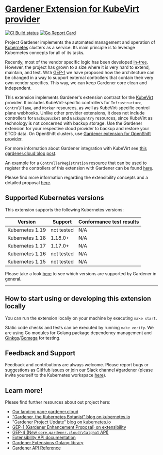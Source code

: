 # [Gardener Extension for KubeVirt provider](https://gardener.cloud)

[![CI Build status](https://concourse.ci.gardener.cloud/api/v1/teams/gardener/pipelines/gardener-extension-provider-kubevirt-master/jobs/master-head-update-job/badge)](https://concourse.ci.gardener.cloud/teams/gardener/pipelines/gardener-extension-provider-kubevirt-master/jobs/master-head-update-job)
[![Go Report Card](https://goreportcard.com/badge/github.com/gardener/gardener-extension-provider-kubevirt)](https://goreportcard.com/report/github.com/gardener/gardener-extension-provider-kubevirt)

Project Gardener implements the automated management and operation of [Kubernetes](https://kubernetes.io/) clusters as a service.
Its main principle is to leverage Kubernetes concepts for all of its tasks.

Recently, most of the vendor specific logic has been developed [in-tree](https://github.com/gardener/gardener).
However, the project has grown to a size where it is very hard to extend, maintain, and test.
With [GEP-1](https://github.com/gardener/gardener/blob/master/docs/proposals/01-extensibility.md) we have proposed how the architecture can be changed in a way to support external controllers that contain their very own vendor specifics.
This way, we can keep Gardener core clean and independent.

This extension implements Gardener's extension contract for the [KubeVirt](https://kubevirt.io) provider. 
It includes KubeVirt-specific controllers for `Infrastructure`, `ControlPlane`, and `Worker` resources, as well as KubeVirt-specific control plane webhooks. 
Unlike other provider extensions, it does not include controllers for `BackupBucket` and `BackupEntry` resources, since KubeVirt as technology is not concerned with backup storage. 
Use the Gardener extension for your respective cloud provider to backup and restore your ETCD data. 
On OpenShift clusters, use [Gardener extension for OpenShift provider](https://github.com/gardener/gardener-extension-provider-openshift). 

For more information about Gardener integration with KubeVirt see [this gardener.cloud blog post](https://gardener.cloud/blog/2020-10/00/gardener-integrates-with-kubevirt/). 

An example for a `ControllerRegistration` resource that can be used to register the controllers of this extension with Gardener can be found [here](example/controller-registration.yaml).

Please find more information regarding the extensibility concepts and a detailed proposal [here](https://github.com/gardener/gardener/blob/master/docs/proposals/01-extensibility.md).

## Supported Kubernetes versions

This extension supports the following Kubernetes versions:

| Version         | Support     | Conformance test results |
| --------------- | ----------- | ------------------------ |
| Kubernetes 1.19 | not tested  | N/A |
| Kubernetes 1.18 | 1.18.0+     | N/A |
| Kubernetes 1.17 | 1.17.0+     | N/A |
| Kubernetes 1.16 | not tested  | N/A |
| Kubernetes 1.15 | not tested  | N/A |

Please take a look [here](https://github.com/gardener/gardener/blob/master/docs/usage/supported_k8s_versions.md) to see which versions are supported by Gardener in general.

----

## How to start using or developing this extension locally

You can run the extension locally on your machine by executing `make start`.

Static code checks and tests can be executed by running `make verify`. We are using Go modules for Golang package dependency management and [Ginkgo](https://github.com/onsi/ginkgo)/[Gomega](https://github.com/onsi/gomega) for testing.

## Feedback and Support

Feedback and contributions are always welcome. Please report bugs or suggestions as [GitHub issues](https://github.com/gardener/gardener-extension-provider-kubevirt/issues) or join our [Slack channel #gardener](https://kubernetes.slack.com/messages/gardener) (please invite yourself to the Kubernetes workspace [here](http://slack.k8s.io)).

## Learn more!

Please find further resources about out project here:

* [Our landing page gardener.cloud](https://gardener.cloud/)
* ["Gardener, the Kubernetes Botanist" blog on kubernetes.io](https://kubernetes.io/blog/2018/05/17/gardener/)
* ["Gardener Project Update" blog on kubernetes.io](https://kubernetes.io/blog/2019/12/02/gardener-project-update/)
* [GEP-1 (Gardener Enhancement Proposal) on extensibility](https://github.com/gardener/gardener/blob/master/docs/proposals/01-extensibility.md)
* [GEP-4 (New `core.gardener.cloud/v1alpha1` API)](https://github.com/gardener/gardener/blob/master/docs/proposals/04-new-core-gardener-cloud-apis.md)
* [Extensibility API documentation](https://github.com/gardener/gardener/tree/master/docs/extensions)
* [Gardener Extensions Golang library](https://godoc.org/github.com/gardener/gardener/extensions/pkg)
* [Gardener API Reference](https://gardener.cloud/api-reference/)

